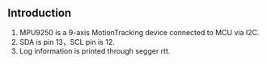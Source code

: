 ## Introduction

1. MPU9250 is a 9-axis MotionTracking device connected to MCU via I2C.
2. SDA is pin 13，SCL pin is 12.
3. Log information is printed through segger rtt.

